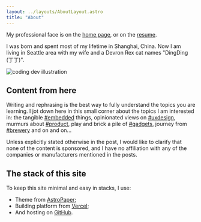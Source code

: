 ```yaml
---
layout: ../layouts/AboutLayout.astro
title: "About"
---
```


My professional face is on the [home page](/), or on the [resume](https://liya-design-s3.s3.us-west-2.amazonaws.com/job/Resume-Liya-Du-2023-v4.pdf).

I was born and spent most of my lifetime in Shanghai, China. Now I am living in Seattle area with my wife and a Devron Rex cat names "DingDing (丁丁)".

<div>
  <img src="/assets/dingding-nap.jpg" class="sm:w-1/2 mx-auto" alt="coding dev illustration">
</div>

## Content from here

Writing and rephrasing is the best way to fully understand the topics you are learning. I jot down here in this small corner about the topics I am interested in: the tangible [#embedded](/tags/embedded) things, opinionated views on [#uxdesign](/tags/uxdesign), murmurs about [#product](/tags/product), play and brick a pile of [#gadgets](/tags/gadgets), journey from [#brewery](/tags/brewery) and on and on...

Unless explicitly stated otherwise in the post, I would like to clarify that none of the content is sponsored, and I have no affiliation with any of the companies or manufacturers mentioned in the posts.

## The stack of this site

To keep this site minimal and easy in stacks, I use:

* Theme from [AstroPaper](https://github.com/satnaing/astro-paper);
* Building platform from [Vercel](https://vercel.com);
* And hosting on [GitHub](https://github.com).
